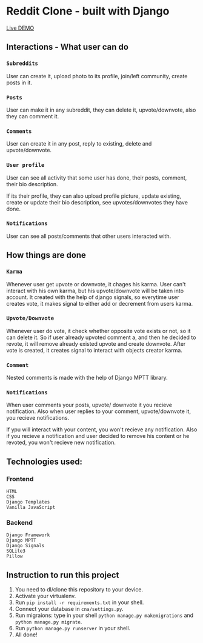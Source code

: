 # Reddit Clone - built with Django

[Live DEMO](https://redditclonedjango.herokuapp.com)

## Interactions - What user can do

### ```Subreddits```
User can create it, upload photo to its profile, join/left community, create posts in it.
### ```Posts```
User can make it in any subreddit, they can delete it, upvote/downvote, also they can comment it.
### ```Comments```
User can create it in any post, reply to existing, delete and upvote/downvote.
### ```User profile```
User can see all activity that some user has done, their posts, comment, their bio description.

If its their profile, they can also upload profile picture, update existing, create or update their bio description, see upvotes/downvotes they have done.

### ```Notifications```
User can see all posts/comments that other users interacted with.

## How things are done
### ```Karma```
Whenever user get upvote or downvote, it chages his karma.
User can't interact with his own karma, but his upvote/downvote will be taken into account.
It created with the help of django signals, so everytime user creates vote, it makes signal to either add or decrement from users karma. 
### ```Upvote/Downvote```
Whenever user do vote, it check whether opposite vote exists or not, so it can delete it. So if user already upvoted comment a, and then he decided to revote, it will remove already existed upvote and create downvote.
After vote is created, it creates signal to interact with objects creator karma.
### ```Comment```
Nested comments is made with the help of Django MPTT library.
### ```Notifications```
When user comments your posts, upvote/ downvote it you recieve notification.
Also when user replies to your comment, upvote/downvote it, you recieve notifications.

If ypu will interact with your content, you won't recieve any notification.
Also if you recieve a notification and user decided to remove his content or he revoted, you won't recieve new notification.

## Technologies used:
### Frontend
```
HTML
CSS
Django Templates
Vanilla JavaScript
```
### Backend
```
Django Framework
Django MPTT
Django Signals
SQLite3
Pillow
```

## Instruction to run this project

1. You need to dl/clone this repository to your device.
2. Activate your virtualenv.
3. Run ```pip install -r requirements.txt``` in your shell.
4. Connect your database in ```cna/settings.py```.
5. Run migraions: type in your shell ```python manage.py makemigrations``` and ```python manage.py migrate```.
6. Run ```python manage.py runserver``` in your shell.
7. All done!
